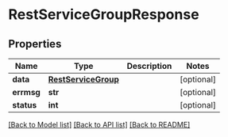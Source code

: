 # RestServiceGroupResponse

## Properties
Name | Type | Description | Notes
------------ | ------------- | ------------- | -------------
**data** | [**RestServiceGroup**](RestServiceGroup.md) |  | [optional] 
**errmsg** | **str** |  | [optional] 
**status** | **int** |  | [optional] 

[[Back to Model list]](../README.md#documentation-for-models) [[Back to API list]](../README.md#documentation-for-api-endpoints) [[Back to README]](../README.md)


